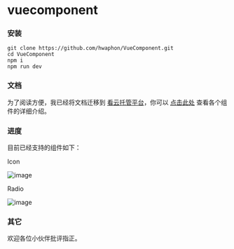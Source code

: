 # vuecomponent

### 安装

	git clone https://github.com/hwaphon/VueComponent.git
	cd VueComponent
	npm i
	npm run dev


### 文档

为了阅读方便，我已经将文档迁移到 [看云托管平台](https://www.kancloud.cn)，你可以 [点击此处](https://www.kancloud.cn/hwaphon/h-vuecomponent/404358) 查看各个组件的详细介绍。

### 进度

目前已经支持的组件如下：

Icon

![image](http://ojihaa8pb.bkt.clouddn.com/h-icon-basic.png)

Radio

![image](http://ojihaa8pb.bkt.clouddn.com/h-radio-basic.jpg)

### 其它

欢迎各位小伙伴批评指正。
